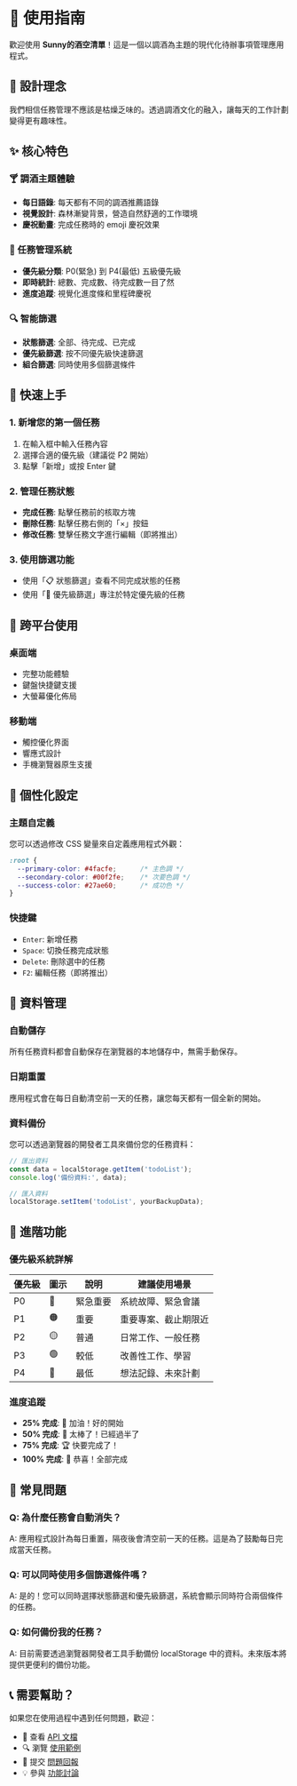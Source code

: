 # 📖 使用指南

歡迎使用 **Sunny的酒空清單**！這是一個以調酒為主題的現代化待辦事項管理應用程式。

## 🎯 設計理念

我們相信任務管理不應該是枯燥乏味的。透過調酒文化的融入，讓每天的工作計劃變得更有趣味性。

## ✨ 核心特色

### 🍸 調酒主題體驗
- **每日語錄**: 每天都有不同的調酒推薦語錄
- **視覺設計**: 森林漸變背景，營造自然舒適的工作環境
- **慶祝動畫**: 完成任務時的 emoji 慶祝效果

### 📝 任務管理系統
- **優先級分類**: P0(緊急) 到 P4(最低) 五級優先級
- **即時統計**: 總數、完成數、待完成數一目了然
- **進度追蹤**: 視覺化進度條和里程碑慶祝

### 🔍 智能篩選
- **狀態篩選**: 全部、待完成、已完成
- **優先級篩選**: 按不同優先級快速篩選
- **組合篩選**: 同時使用多個篩選條件

## 🚀 快速上手

### 1. 新增您的第一個任務
1. 在輸入框中輸入任務內容
2. 選擇合適的優先級（建議從 P2 開始）
3. 點擊「新增」或按 Enter 鍵

### 2. 管理任務狀態
- **完成任務**: 點擊任務前的核取方塊
- **刪除任務**: 點擊任務右側的「×」按鈕
- **修改任務**: 雙擊任務文字進行編輯（即將推出）

### 3. 使用篩選功能
- 使用「📋 狀態篩選」查看不同完成狀態的任務
- 使用「🎯 優先級篩選」專注於特定優先級的任務

## 📱 跨平台使用

### 桌面端
- 完整功能體驗
- 鍵盤快捷鍵支援
- 大螢幕優化佈局

### 移動端
- 觸控優化界面
- 響應式設計
- 手機瀏覽器原生支援

## 🎨 個性化設定

### 主題自定義
您可以透過修改 CSS 變量來自定義應用程式外觀：

```css
:root {
  --primary-color: #4facfe;      /* 主色調 */
  --secondary-color: #00f2fe;    /* 次要色調 */
  --success-color: #27ae60;      /* 成功色 */
}
```

### 快捷鍵
- `Enter`: 新增任務
- `Space`: 切換任務完成狀態
- `Delete`: 刪除選中的任務
- `F2`: 編輯任務（即將推出）

## 💾 資料管理

### 自動儲存
所有任務資料都會自動保存在瀏覽器的本地儲存中，無需手動保存。

### 日期重置
應用程式會在每日自動清空前一天的任務，讓您每天都有一個全新的開始。

### 資料備份
您可以透過瀏覽器的開發者工具來備份您的任務資料：

```javascript
// 匯出資料
const data = localStorage.getItem('todoList');
console.log('備份資料:', data);

// 匯入資料
localStorage.setItem('todoList', yourBackupData);
```

## 🔧 進階功能

### 優先級系統詳解

| 優先級 | 圖示 | 說明 | 建議使用場景 |
|--------|------|------|-------------|
| P0 | 🔴 | 緊急重要 | 系統故障、緊急會議 |
| P1 | 🟠 | 重要 | 重要專案、截止期限近 |
| P2 | 🟡 | 普通 | 日常工作、一般任務 |
| P3 | 🟢 | 較低 | 改善性工作、學習 |
| P4 | 🔵 | 最低 | 想法記錄、未來計劃 |

### 進度追蹤
- **25% 完成**: 🎉 加油！好的開始
- **50% 完成**: 🚀 太棒了！已經過半了
- **75% 完成**: 🏆 快要完成了！
- **100% 完成**: 🎊 恭喜！全部完成

## 🐛 常見問題

### Q: 為什麼任務會自動消失？
A: 應用程式設計為每日重置，隔夜後會清空前一天的任務。這是為了鼓勵每日完成當天任務。

### Q: 可以同時使用多個篩選條件嗎？
A: 是的！您可以同時選擇狀態篩選和優先級篩選，系統會顯示同時符合兩個條件的任務。

### Q: 如何備份我的任務？
A: 目前需要透過瀏覽器開發者工具手動備份 localStorage 中的資料。未來版本將提供更便利的備份功能。

## 📞 需要幫助？

如果您在使用過程中遇到任何問題，歡迎：

- 📖 查看 [API 文檔](/api/)
- 🔍 瀏覽 [使用範例](/examples/)
- 🐛 提交 [問題回報](https://github.com/Danz1021/todo-list-project/issues)
- 💡 參與 [功能討論](https://github.com/Danz1021/todo-list-project/discussions)